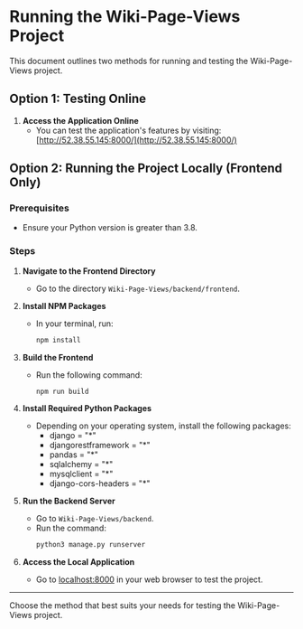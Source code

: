 # Running the Wiki-Page-Views Project

This document outlines two methods for running and testing the Wiki-Page-Views project.

## Option 1: Testing Online

1. **Access the Application Online**
   - You can test the application's features by visiting: [http://52.38.55.145:8000/](http://52.38.55.145:8000/)

## Option 2: Running the Project Locally (Frontend Only)

### Prerequisites

- Ensure your Python version is greater than 3.8.

### Steps

1. **Navigate to the Frontend Directory**
   - Go to the directory `Wiki-Page-Views/backend/frontend`.

2. **Install NPM Packages**
   - In your terminal, run:
     ```bash
     npm install
     ```

3. **Build the Frontend**
   - Run the following command:
     ```bash
     npm run build
     ```

4. **Install Required Python Packages**
   - Depending on your operating system, install the following packages:
     - django = "*"
     - djangorestframework = "*"
     - pandas = "*"
     - sqlalchemy = "*"
     - mysqlclient = "*"
     - django-cors-headers = "*"

5. **Run the Backend Server**
   - Go to `Wiki-Page-Views/backend`.
   - Run the command:
     ```bash
     python3 manage.py runserver
     ```

6. **Access the Local Application**
   - Go to [localhost:8000](http://localhost:8000) in your web browser to test the project.

---

Choose the method that best suits your needs for testing the Wiki-Page-Views project.
